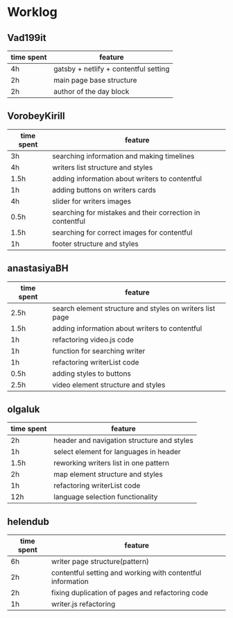# Worklog


## Vad199it

| time spent | feature |
|------------|---------|
| 4h | gatsby + netlify + contentful setting |
| 2h | main page base structure |
| 2h | author of the day block |


## VorobeyKirill

| time spent | feature |
|------------|---------|
| 3h | searching information and making timelines |
| 4h | writers list structure and styles |
| 1.5h | adding information about writers to contentful |
| 1h | adding buttons on writers cards |
| 4h | slider for writers images |
| 0.5h | searching for mistakes and their correction in contentful |
| 1.5h | searching for correct images for contentful |
| 1h | footer structure and styles |

## anastasiyaBH

| time spent | feature |
|------------|---------|
| 2.5h | search element structure and styles on writers list page |
| 1.5h | adding information about writers to contentful |
| 1h | refactoring video.js code |
| 1h | function for searching writer |
| 1h | refactoring writerList code |
| 0.5h | adding styles to buttons |
| 2.5h | video element structure and styles |


## olgaluk

| time spent | feature |
|------------|---------|
| 2h | header and navigation structure and styles |
| 1h | select element for languages in header |
| 1.5h | reworking writers list in one pattern |
| 2h | map element structure and styles |
| 1h | refactoring writerList code |
| 12h | language selection functionality |


## helendub

| time spent | feature |
|------------|---------|
| 6h | writer page structure(pattern) |
| 2h | contentful setting and working with contentful information |
| 2h | fixing duplication of pages and refactoring code |
| 1h | writer.js refactoring |